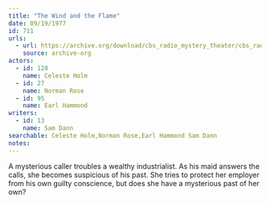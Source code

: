 ```yaml
---
title: "The Wind and the Flame"
date: 09/19/1977
id: 711
urls: 
  - url: https://archive.org/download/cbs_radio_mystery_theater/cbs_radio_mystery_theater-0701-0750.zip/cbs_radio_mystery_theater-0701-0750%2Fcbsrmt_0711_the_wind_and_the_flame.mp3
    source: archive-org
actors:  
  - id: 128
    name: Celeste Holm  
  - id: 27
    name: Norman Rose  
  - id: 95
    name: Earl Hammond
writers:  
  - id: 13
    name: Sam Dann
searchable: Celeste Holm,Norman Rose,Earl Hammond Sam Dann
notes:  
---
```

A mysterious caller troubles a wealthy industrialist. As his maid answers the calls, she becomes suspicious of his past. She tries to protect her employer from his own guilty conscience, but does she have a mysterious past of her own?